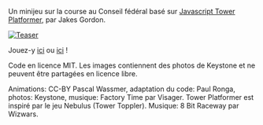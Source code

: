 Un minijeu sur la course au Conseil fédéral basé sur [Javascript Tower Platformer](https://github.com/jakesgordon/javascript-tower-platformer), par Jakes Gordon.

[![Teaser](https://files.newsnetz.ch/upload//1/3/137793.png)](https://www.tdg.ch/extern/interactive_wch/tdg/course_federale/)

Jouez-y [ici](https://www.24heures.ch/extern/interactive_wch/course_federale/) ou [ici](https://www.tdg.ch/extern/interactive_wch/tdg/course_federale/) !

Code en licence MIT. Les images contiennent des photos de Keystone et ne peuvent être partagées en licence libre.

Animations: CC-BY Pascal Wassmer, adaptation du code: Paul Ronga, photos: Keystone, musique: Factory Time par Visager.  Tower Platformer est inspiré par le jeu Nebulus (Tower Toppler). Musique: 8 Bit Raceway par Wizwars.
